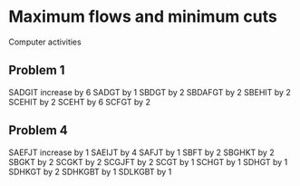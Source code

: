 # Maximum flows and minimum cuts

Computer activities

## Problem 1

SADGIT increase by 6
SADGT by 1
SBDGT by 2
SBDAFGT by 2
SBEHIT by 2
SCEHIT by 2
SCEHT by 6
SCFGT by 2

## Problem 4

SAEFJT increase by 1
SAEIJT by 4
SAFJT by 1
SBFT by 2
SBGHKT by 2
SBGKT by 2
SCGKT by 2
SCGJFT by 2
SCGT by 1
SCHGT by 1
SDHGT by 1
SDHKGT by 2
SDHKGBT by 1
SDLKGBT by 1
